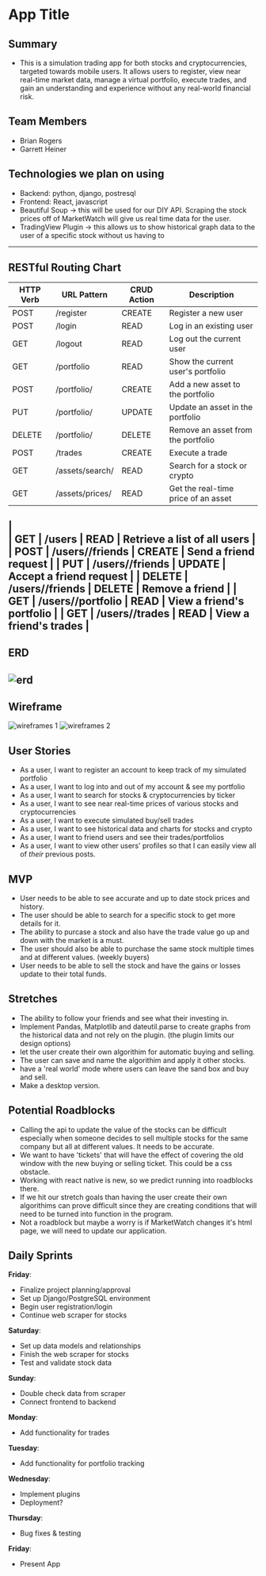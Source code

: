 # App Title

## Summary 
* This is a simulation trading app for both stocks and cryptocurrencies, targeted towards mobile users. It allows users to register, view near real-time market data, manage a virtual portfolio, execute trades, and gain an understanding and experience without any real-world financial risk.

## Team Members
* Brian Rogers
* Garrett Heiner

## Technologies we plan on using
* Backend: python, django, postresql
* Frontend: React, javascript
* Beautiful Soup -> this will be used for our DIY API. Scraping the stock prices off of MarketWatch will give us real time data for the user.
* TradingView Plugin -> this allows us to show historical graph data to the user of a specific stock without us having to 


---
## RESTful Routing Chart

| HTTP Verb | URL Pattern | CRUD Action | Description |
| --- | --- | --- | --- |
| POST | /register | CREATE | Register a new user |
| POST | /login | READ | Log in an existing user |
| GET | /logout | READ | Log out the current user |
| GET | /portfolio | READ | Show the current user's portfolio |
| POST | /portfolio/<ticker> | CREATE | Add a new asset to the portfolio |
| PUT | /portfolio/<ticker> | UPDATE | Update an asset in the portfolio |
| DELETE | /portfolio/<ticker> | DELETE | Remove an asset from the portfolio |
| POST | /trades | CREATE | Execute a trade |
| GET | /assets/search/<ticker> | READ | Search for a stock or crypto |
| GET | /assets/prices/<ticker> | READ | Get the real-time price of an asset |
|   
| GET | /users | READ | Retrieve a list of all users |
| POST | /users/<username>/friends | CREATE | Send a friend request |
| PUT | /users/<username>/friends | UPDATE | Accept a friend request |
| DELETE | /users/<username>/friends | DELETE | Remove a friend |
| GET | /users/<username>/portfolio | READ | View a friend's portfolio |
| GET | /users/<username>/trades | READ | View a friend's trades |
---
## ERD
![erd](https://i.imgur.com/EgMCLCL.png)
---
## Wireframe
![wireframes 1](https://i.imgur.com/DUkbvG8.png)
![wireframes 2](https://i.imgur.com/aKM8qo5.png)

## User Stories 
* As a user, I want to register an account to keep track of my simulated portfolio
* As a user, I want to log into and out of my account & see my portfolio
* As a user, I want to search for stocks & cryptocurrencies by ticker
* As a user, I want to see near real-time prices of various stocks and cryptocurrencies
* As a user, I want to execute simulated buy/sell trades
* As a user, I want to see historical data and charts for stocks and crypto
* As a user, I want to friend users and see their trades/portfolios
* As a user, I want to view other users' profiles so that I can easily view all of *their* previous posts.

## MVP

* User needs to be able to see accurate and up to date stock prices and history.
* The user should be able to search for a specific stock to get more details for it.
* The ability to purcase a stock and also have the trade value go up and down with the market is a must.
* The user should also be able to purchase the same stock multiple times and at different values. (weekly buyers)
* User needs to be able to sell the stock and have the gains or losses update to their total funds.

## Stretches

* The ability to follow your friends and see what their investing in.
* Implement Pandas, Matplotlib and dateutil.parse to create graphs from the historical data and not rely on the plugin. (the plugin limits our design options)
* let the user create their own algorithim for automatic buying and selling.
* The user can save and name the algorithim and apply it other stocks.
* have a 'real world' mode where users can leave the sand box and buy and sell.
* Make a desktop version.

## Potential Roadblocks

* Calling the api to update the value of the stocks can be difficult especially when someone decides to sell multiple stocks for the same company but all at different values. It needs to be accurate.
* We want to have 'tickets' that will have the effect of covering the old window with the new buying or selling ticket. This could be a css obstacle.
* Working with react native is new, so we predict running into roadblocks there.
* If we hit our stretch goals than having the user create their own algorithims can prove difficult since they are creating conditions that will need to be turned into function in the program. 
* Not a roadblock but maybe a worry is if MarketWatch changes it's html page, we will need to update our application.

## Daily Sprints

**Friday**:
- Finalize project planning/approval
- Set up Django/PostgreSQL environment
- Begin user registration/login
- Continue web scraper for stocks

**Saturday**:
- Set up data models and relationships
- Finish the web scraper for stocks
- Test and validate stock data

**Sunday**:
- Double check data from scraper
- Connect frontend to backend

**Monday**:
- Add functionality for trades

**Tuesday**:
- Add functionality for portfolio tracking

**Wednesday**:
- Implement plugins
- Deployment?

**Thursday**:
- Bug fixes & testing

**Friday**:
- Present App
